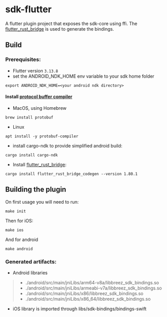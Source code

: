 # sdk-flutter

A flutter plugin project that exposes the sdk-core using ffi. 
The [flutter_rust_bridge](https://github.com/fzyzcjy/flutter_rust_bridge) is used to generate the bindings.

## Build

### Prerequisites:
* Flutter version `3.13.8`
* set the ANDROID_NDK_HOME env variable to your sdk home folder
```
export ANDROID_NDK_HOME=<your android ndk directory>
```
#### Install [protocol buffer compiler](https://github.com/protocolbuffers/protobuf/releases)
  * MacOS, using Homebrew
```
brew install protobuf
```
  * Linux
```
apt install -y protobuf-compiler
```
* install cargo-ndk to provide simplified android build: 
```
cargo install cargo-ndk
```
* Install [flutter_rust_bridge](https://github.com/fzyzcjy/flutter_rust_bridge): 
```
cargo install flutter_rust_bridge_codegen --version 1.80.1
```

## Building the plugin
On first usage you will need to run:
```
make init
```
Then for iOS:
```
make ios
```
And for android
```
make android
```

### Generated artifacts:
* Android libraries
 >* ./android/src/main/jniLibs/arm64-v8a/libbreez_sdk_bindings.so
 >* ./android/src/main/jniLibs/armeabi-v7a/libbreez_sdk_bindings.so
 >* ./android/src/main/jniLibs/x86/libbreez_sdk_bindings.so
 >* ./android/src/main/jniLibs/x86_64/libbreez_sdk_bindings.so
* iOS library is imported through libs/sdk-bindings/bindings-swift
